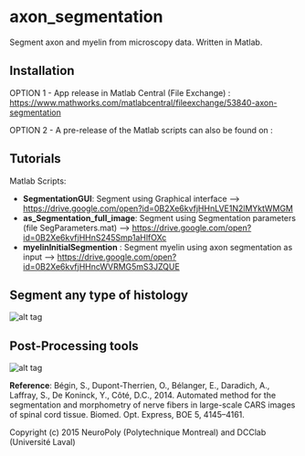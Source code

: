 # axon_segmentation
Segment axon and myelin from microscopy data. Written in Matlab.

## Installation

OPTION 1 - App release in Matlab Central (File Exchange) : https://www.mathworks.com/matlabcentral/fileexchange/53840-axon-segmentation

OPTION 2 - A pre-release of the Matlab scripts can also be found on :  

## Tutorials
Matlab Scripts:
  * **SegmentationGUI**: Segment using Graphical interface --> https://drive.google.com/open?id=0B2Xe6kvfjHHnLVE1N2lMYktWMGM
  * **as_Segmentation_full_image**: Segment using Segmentation parameters (file SegParameters.mat) --> https://drive.google.com/open?id=0B2Xe6kvfjHHnS245Smp1aHlfOXc
  * **myelinInitialSegmention** : Segment myelin using axon segmentation as input -->  https://drive.google.com/open?id=0B2Xe6kvfjHHncWVRMG5mS3JZQUE

## Segment any type of histology
![alt tag](https://github.com/neuropoly/axon_segmentation/blob/master/doc/fig_intro.png)

## Post-Processing tools
![alt tag](https://github.com/neuropoly/axon_segmentation/blob/master/doc/fig.png)

**Reference**: Bégin, S., Dupont-Therrien, O., Bélanger, E., Daradich, A., Laffray, S., De Koninck, Y., Côté, D.C., 2014. Automated method for the segmentation and morphometry of nerve fibers in large-scale CARS images of spinal cord tissue. Biomed. Opt. Express, BOE 5, 4145–4161.

Copyright (c) 2015 NeuroPoly (Polytechnique Montreal) and DCClab (Université Laval)


